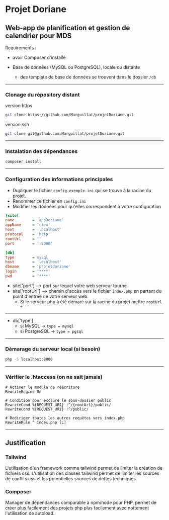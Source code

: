 # Projet Doriane
Web-app de planification et gestion de calendrier pour MDS
---

Requirements :
- avoir Composer d'installé

- Base de données (MySQL ou PostgreSQL), locale ou distante
  - des template de base de données se trouvent dans le dossier `/db`

----
### Clonage du répository distant
version https
```bash
git clone https://github.com/Marguillat/projetDoriane.git
```

version ssh
```bash
git clone git@github.com:Marguillat/projetDoriane.git
```

----

### Instalation des dépendances
~~~bash
composer install
~~~

----
### Configuration des informations principales

- Dupliquer le fichier `config.exemple.ini` qui se trouve à la racine du projet.
- Renommer ce fichier en `config.ini`
- Modifier les données pour qu'elles correspondent à votre configuration

```ini
[site]
name        = 'appDoriane'
appName     = 'rien'
host        = 'localhost'
protocol    = 'http'
rootUrl     = ''
port        = ':8000'

[db]
type        = mysql
host        = 'localhost'
dbname      = 'projetdoriane'
login       = '****'
pwd         = '****'
```
- site['port'] --> port sur lequel votre web serveur tourne
- site['rootUrl'] --> chemin d'accès vers le fichier `index.php` en partant du point d'entrée de votre serveur web.
  - Si le serveur php à été démaré sur la racine du projet mettre `rootUrl = '' `
----
- db['type']
  - si MySQL -> `type = mysql`
  - si PostgreSQL -> `type = pgsql`
----

### Démarage du serveur local (si besoin)
~~~bash
php -S localhost:8000
~~~

----
### Vérifier le .htaccess (on ne sait jamais)

```htaccess
# Activer le module de réécriture
RewriteEngine On

# Condition pour exclure le sous-dossier public
RewriteCond %{REQUEST_URI} !^/{rootUrl}/public/
RewriteCond %{REQUEST_URI} !^/public/

# Rediriger toutes les autres requêtes vers index.php
RewriteRule ^ index.php [L]
```

----
## Justification
### Tailwind
L'utilisation d'un framework comme tailwind permet de limiter la création de fichiers css. L'utilisation des classes tailwind permet de limiter les sources de conflits css et les potentielles sources de dettes techniques.

### Composer
Manager de dépendances comparable à npm/node pour PHP, permet de créer plus facilement des projets php plus facilement avec nottement l'utilisation de autoload.
